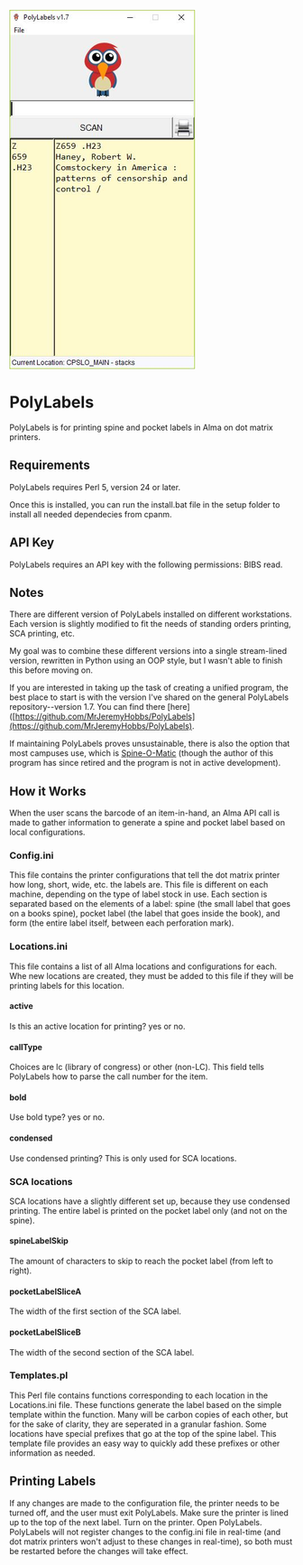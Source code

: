 
![Alt text](https://github.com/MrJeremyHobbs/PolyLabels-CalPoly/blob/master/screenshot.JPG?raw=true "Title")
# PolyLabels
PolyLabels is for printing spine and pocket labels in Alma on dot matrix printers.

## Requirements
PolyLabels requires Perl 5, version 24 or later.

Once this is installed, you can run the install.bat file in the setup folder to install all needed dependecies from cpanm.

## API Key
PolyLabels requires an API key with the following permissions: BIBS read.

## Notes
There are different version of PolyLabels installed on different workstations. Each version is slightly modified to fit the needs of standing orders printing, SCA printing, etc.

My goal was to combine these different versions into a single stream-lined version, rewritten in Python using an OOP style, but I wasn't able to finish this before moving on.

If you are interested in taking up the task of creating a unified program, the best place to start is with the version I've shared on the general PolyLabels repository--version 1.7. You can find there [here]([https://github.com/MrJeremyHobbs/PolyLabels](https://github.com/MrJeremyHobbs/PolyLabels).

If maintaining PolyLabels proves unsustainable, there is also the option that most campuses use, which is [Spine-O-Matic](https://github.com/BCLibraries/SpineOMatic) (though the author of this program has since retired and the program is not in active development).


## How it Works
When the user scans the barcode of an item-in-hand, an Alma API call is made to gather information to generate a spine and pocket label based on local configurations.

### Config.ini
This file contains the printer configurations that tell the dot matrix printer how long, short, wide, etc. the labels are.
This file is different on each machine, depending on the type of label stock in use.
Each section is separated based on the elements of a label: spine (the small label that goes on a books spine), pocket label (the label that goes inside the book), and form (the entire label itself, between each perforation mark).

### Locations.ini
This file contains a list of all Alma locations and configurations for each.
Whe new locations are created, they must be added to this file if they will be printing labels for this location.
#### active
Is this an active location for printing? yes or no.
#### callType
Choices are lc (library of congress) or other (non-LC).
This field tells PolyLabels how to parse the call number for the item.
#### bold
Use bold type? yes or no.
#### condensed
Use condensed printing? This is only used for SCA locations.
### SCA locations
SCA locations have a slightly different set up, because they use condensed printing. 
The entire label is printed on the pocket label only (and not on the spine).
#### spineLabelSkip
The amount of characters to skip to reach the pocket label (from left to right).
#### pocketLabelSliceA
The width of the first section of the SCA label.
#### pocketLabelSliceB
The width of the second section of the SCA label.
### Templates.pl
This Perl file contains functions corresponding to each location in the Locations.ini file.
These functions generate the label based on the simple template within the function.
Many will be carbon copies of each other, but for the sake of clarity, they are seperated in a granular fashion.
Some locations have special prefixes that go at the top of the spine label. This template file provides an easy way to quickly add these prefixes or other information as needed.
## Printing Labels
If any changes are made to the configuration file, the printer needs to be turned off, and the user must exit PolyLabels.
Make sure the printer is lined up to the top of the next label.
Turn on the printer.
Open PolyLabels.
PolyLabels will not register changes to the config.ini file in real-time (and dot matrix printers won't adjust to these changes in real-time), so both must be restarted before the changes will take effect.